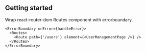 ## Getting started
Wrap react-router-dom Routes component with errorboundary.

```tsx
<ErrorBoundary onError={handleError}>
  <Routes>
    <Route path={'/users'} element={<UserManagementPage />} />
  </Routes>
</ErrorBoundary>
```